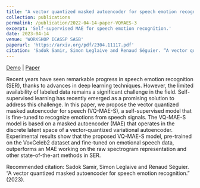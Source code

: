 ```yaml
---
title: "A vector quantized masked autoencoder for speech emotion recognition"
collection: publications
permalink: /publication/2022-04-14-paper-VQMAES-3
excerpt: 'Self-supervised MAE for speech emotion recognition.'
date: 2023-04-14
venue: 'WORKSHOP ICASSP SASB'
paperurl: 'https://arxiv.org/pdf/2304.11117.pdf'
citation: 'Sadok Samir, Simon Leglaive and Renaud Séguier. “A vector quantized masked autoencoder for speech emotion recognition.” (2023).'
---
```

[Demo](https://samsad35.github.io/VQ-MAE-Speech/) | [Paper](https://arxiv.org/pdf/2304.11117.pdf)

Recent years have seen remarkable progress in speech emotion recognition (SER), thanks to advances in deep learning techniques. However, the limited availability of labeled data remains a significant challenge in the field. Self-supervised learning has recently emerged as a promising solution to address this challenge. In this paper, we propose the vector quantized masked autoencoder for speech (VQ-MAE-S), a self-supervised model that is fine-tuned to recognize emotions from speech signals. The VQ-MAE-S model is based on a masked autoencoder (MAE) that operates in the discrete latent space of a vector-quantized variational autoencoder. Experimental results show that the proposed VQ-MAE-S model, pre-trained on the VoxCeleb2 dataset and fine-tuned on emotional speech data, outperforms an MAE working on the raw spectrogram representation and other state-of-the-art methods in SER.

Recommended citation: Sadok Samir, Simon Leglaive and Renaud Séguier. “A vector quantized masked autoencoder for speech emotion recognition.” (2023).